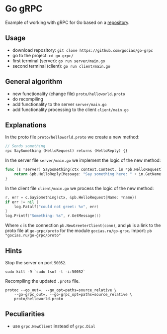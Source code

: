 # Go gRPC
Example of working with gRPC for Go based on a [repository](https://github.com/grpc/grpc-go).

## Usage
- download repository: `git clone https://github.com/gocias/go-grpc`
- go to the project: `cd go-grpc/`
- first terminal (server): `go run server/main.go`
- second terminal (client): `go run client/main.go`

## General algorithm
- new functionality (change file) `proto/helloworld.proto`
- do recompiling
- add functionality to the server `server/main.go`
- add functionality processing to the client `client/main.go`

## Explanations
In the proto file `proto/helloworld.proto` we create a new method:
```protobuf
// Sends something
rpc SaySomething (HelloRequest) returns (HelloReply) {}
```

In the server file `server/main.go` we implement the logic of the new method:
```go
func (s *server) SaySomething(ctx context.Context, in *pb.HelloRequest) (*pb.HelloReply, error) {
    return &pb.HelloReply{Message: "Say something here: " + in.GetName()}, nil
}
```

In the client file `client/main.go` we process the logic of the new method:
```go
r, err = c.SaySomething(ctx, &pb.HelloRequest{Name: *name})
if err != nil {
    log.Fatalf("could not greet: %v", err)
}
log.Printf("Something: %s", r.GetMessage())
```

Where `c` is the connection `pb.NewGreeterClient(conn)`, 
and `pb` is a link to the proto file at `go-grpc/proto` for the module `gocias.ru/go-grpc`.
Import: `pb "gocias.ru/go-grpc/proto"`

## Hints
Stop the server on port `50052`.
```shell
sudo kill -9 `sudo lsof -t -i:50052`
```

Recompiling the updated `.proto` file.
```shell
protoc --go_out=. --go_opt=paths=source_relative \
    --go-grpc_out=. --go-grpc_opt=paths=source_relative \
    proto/helloworld.proto
```

## Peculiarities
- use `grpc.NewClient` instead of `grpc.Dial`
